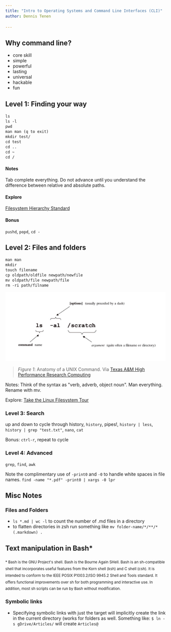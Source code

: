 ```yaml
---
title: "Intro to Operating Systems and Command Line Interfaces (CLI)"
author: Dennis Tenen

---
```


## Why command line?

- core skill
- simple
- powerful
- lasting
- universal
- hackable
- fun

## Level 1: Finding your way

```
ls
ls -l
pwd
man man (q to exit)
mkdir test/
cd test
cd ..
cd ~
cd /
```

#### Notes

Tab complete everything. Do not advance until you understand the difference
between relative and absolute paths.

#### Explore

[Filesystem Hierarchy Standard](http://www.pathname.com/fhs/)

#### Bonus

`pushd`, `popd`, `cd -`

## Level 2: Files and folders

```
man man
mkdir
touch filename
cp oldpath/oldfile newpath/newfile
mv oldpath/file newpath/file
rm -ri path/filname
```

![Anatomy of a UNIX Command.](images/cmd-anatomy.jpg)

> *Figure 1*: Anatomy of a UNIX Command. Via [Texas A&M High Performance Research Computing](http://web.archive.org/web/20150529023907/http://sc.tamu.edu/help/general/unix/unix.html)

Notes: Think of the syntax as "verb, adverb, object noun". Man everything. Rename with mv. 

Explore: [Take the Linux Filesystem Tour](http://web.archive.org/web/20140224004333/http://tuxradar.com/content/take-linux-filesystem-tour#null)

### Level 3: Search
up and down to cycle through history, `history`, pipes!, `history | less`, `history | grep "test.txt"`, `nano`, `cat`

Bonus: `ctrl-r`, repeat to cycle

### Level 4: Advanced
`grep`, `find`, `awk`

Note the complimentary use of `-print0` and `-0` to handle white spaces in file names.
`find -name "*.pdf" -print0 | xargs -0 lpr`

## Misc Notes
### Files and Folders 
- `ls *.md | wc -l` to count the number of .md files in a directory
- to flatten directories in zsh run something like `mv folder-name/*/**/*(.markdown) .`

## Text manipulation in Bash\*

<sub>* Bash is the GNU Project's shell. Bash is the Bourne Again SHell. Bash is an
sh-compatible shell that incorporates useful features from the Korn shell (ksh)
and C shell (csh). It is intended to conform to the IEEE POSIX P1003.2/ISO
9945.2 Shell and Tools standard. It offers functional improvements over sh for
both programming and interactive use. In addition, most sh scripts can be run
by Bash without modification.</sub>
### Symbolic links
- Specifying symbolic links with just the target will implicitly create the link in the current directory (works for folders as well. Something like: `$ ln -s gDrive/Articles/` will create `Articles@`
